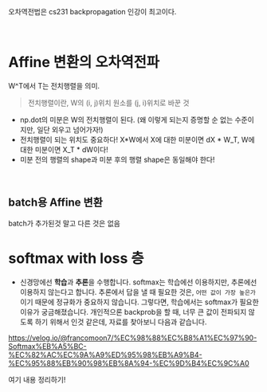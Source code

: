 오차역전법은 cs231 backpropagation 인강이 최고이다.

<br>

# Affine 변환의 오차역전파

W^T에서 T는 전치행렬을 의미.

> 전치행렬이란, W의 (i, j)위치 원소를 (j, i)위치로 바꾼 것

- np.dot의 미분은 W의 전치행렬이 된다. (왜 이렇게 되는지 증명할 순 없는 수준이지만, 일단 외우고 넘어가자!)
- 전치행렬이 되는 위치도 중요하다! X\*W에서 X에 대한 미분이면 dX * W_T, W에 대한 미분이면 X_T * dW이다!
- 미분 전의 행렬의 shape과 미분 후의 행렬 shape은 동일해야 한다!

<br>

## batch용 Affine 변환
batch가 추가된것 말고 다른 것은 없음

# softmax with loss 층

- 신경망에선 **학습**과 **추론**을 수행합니다. softmax는 학습에선 이용하지만, 추론에선 이용하지 않는다고 합니다. 추론에서 답을 낼 때 필요한 것은, `어떤 값이 가장 높은가`이기 때문에 정규화가 중요하지 않습니다. 그렇다면, 학습에서는 softmax가 필요한 이유가 궁금해졌습니다. 개인적으론 backprob을 할 때, 너무 큰 값이 전파되지 않도록 하기 위해서 인것 같은데, 자료를 찾아보니 다음과 같습니다.


https://velog.io/@francomoon7/%EC%98%88%EC%B8%A1%EC%97%90-Softmax%EB%A5%BC-%EC%82%AC%EC%9A%A9%ED%95%98%EB%A9%B4-%EC%95%88%EB%90%98%EB%8A%94-%EC%9D%B4%EC%9C%A0

여기 내용 정리하기!
